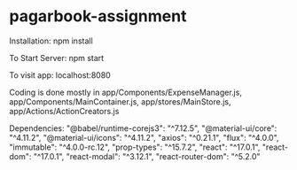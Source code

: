 # pagarbook-assignment

Installation:
npm install



To Start Server:
npm start



To visit app:
localhost:8080



Coding is done mostly in
app/Components/ExpenseManager.js, 
app/Components/MainContainer.js, 
app/stores/MainStore.js, 
app/Actions/ActionCreators.js


Dependencies:
"@babel/runtime-corejs3": "^7.12.5",
"@material-ui/core": "^4.11.2",
"@material-ui/icons": "^4.11.2",
"axios": "^0.21.1",
"flux": "^4.0.0",
"immutable": "^4.0.0-rc.12",
"prop-types": "^15.7.2",
"react": "^17.0.1",
"react-dom": "^17.0.1",
"react-modal": "^3.12.1",
"react-router-dom": "^5.2.0"
